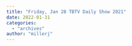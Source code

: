 ```yaml
---
title: "Friday, Jan 28 TBTV Daily Show 2021"
date: 2022-01-31
categories: 
  - "archives"
author: "millerj"
---
```



